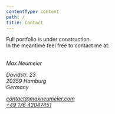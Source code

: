 ```yaml
---
contentType: content
path: /
title: Contact
---
```

<div class="container container__narrow text__center">
    <p>
Full portfolio is under construction.<br>
In the meantime feel free to contact me at:<br>
    <br>
    </p>
    <address>
        <p>
            Max Neumeier
        </p>
        <p>
            Davidstr. 23<br>
            20359 Hamburg<br>
            Germany
        </p>
        <p>
            <a href="mailto:contact@maxneumeier.com">contact@maxneumeier.com</a><br>
            <a href="tel:+4917642047451">+49 176 42047451</a>
        </p>
    </address>
</div>
